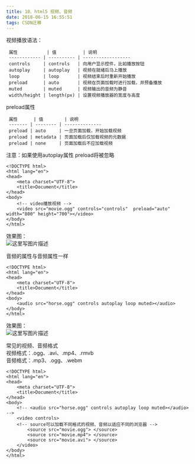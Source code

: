 ```yaml
---
title: 10、html5 视频、音频
date: 2018-06-15 16:55:51
tags: CSDN迁移
---
```

  视频播放语法：

 
     属性           | 值          | 说明                
     ------------ | ---------- | ------------------ 
     controls     | controls   | 向用户显示控件，比如播放按钮    
     autoplay     | autoplay   | 视频在就绪后马上播放        
     loop         | loop       | 视频结束后时重新开始播放      
     preload      | auto       | 视频在页面加载时进行加载，并预备播放
     muted        | muted      | 视频输出的音频为静音        
     width/height | length(px) | 设置视频播放器的宽度与高度     

 preload属性

 
     属性      | 值        | 说明            
     ------- | -------- | -------------- 
     preload | auto     | 一旦页面加载，开始加载视频 
     preload | metadata | 页面加载后仅加载视频的元数据
     preload | none     | 页面加载后不应加载视频   

 注意：如果使用autoplay属性 preload将被忽略

 
```
<!DOCTYPE html>
<html lang="en">
<head>
    <meta charset="UTF-8">
    <title>Document</title>
</head>
<body>
    <!-- video播放视频 -->
    <video src="movie.ogg" controls="controls"  preload="auto" width="800" height="700"></video>
</body>
</html>
```
 效果图：   
 ![这里写图片描述](https://img-blog.csdn.net/20180615150449207?watermark/2/text/aHR0cHM6Ly9ibG9nLmNzZG4ubmV0L2ppaG9uZzEwMTAyMDA2/font/5a6L5L2T/fontsize/400/fill/I0JBQkFCMA==/dissolve/70)

 音频的属性与音频属性一样

 
```
<!DOCTYPE html>
<html lang="en">
<head>
    <meta charset="UTF-8">
    <title>Document</title>
</head>
<body>
    <audio src="horse.ogg" controls autoplay loop muted></audio>
</body>
</html>
```
 效果图：   
 ![这里写图片描述](https://img-blog.csdn.net/20180615165513807?watermark/2/text/aHR0cHM6Ly9ibG9nLmNzZG4ubmV0L2ppaG9uZzEwMTAyMDA2/font/5a6L5L2T/fontsize/400/fill/I0JBQkFCMA==/dissolve/70)

 常见的视频、音频格式   
 视频格式：.ogg、.avi、.mp4、.rmvb   
 音频格式：.mp3、.ogg、.webm

 
```
<!DOCTYPE html>
<html lang="en">
<head>
    <meta charset="UTF-8">
    <title>Document</title>
</head>
<body>
    <!-- <audio src="horse.ogg" controls autoplay loop muted></audio> -->
    <video controls>
    <!-- source可以加载不同格式的视频、音频以适应不同的浏览器 -->
        <source src="movie.ogg"> </source>
        <source src="movie.mp4"> </source>
        <source src="movie.avi"> </source>
    </video>
</body>
</html>
```
   
  